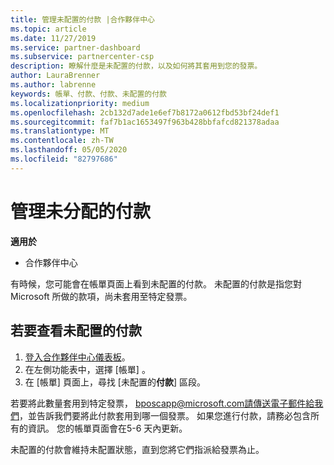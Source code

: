 ```yaml
---
title: 管理未配置的付款 |合作夥伴中心
ms.topic: article
ms.date: 11/27/2019
ms.service: partner-dashboard
ms.subservice: partnercenter-csp
description: 瞭解什麼是未配置的付款，以及如何將其套用到您的發票。
author: LauraBrenner
ms.author: labrenne
keywords: 帳單、付款、付款、未配置的付款
ms.localizationpriority: medium
ms.openlocfilehash: 2cb132d7ade1e6ef7b8172a0612fbd53bf24def1
ms.sourcegitcommit: faf7b1ac1653497f963b428bbfafcd821378adaa
ms.translationtype: MT
ms.contentlocale: zh-TW
ms.lasthandoff: 05/05/2020
ms.locfileid: "82797686"
---
```

# <a name="manage-unallocated-payments"></a>管理未分配的付款

**適用於**

- 合作夥伴中心

有時候，您可能會在帳單頁面上看到未配置的付款。 未配置的付款是指您對 Microsoft 所做的款項，尚未套用至特定發票。

## <a name="to-view-your-unallocated-payments"></a>若要查看未配置的付款

1.  [登入合作夥伴中心儀表板](https://partner.microsoft.com/en-us/dashboard/home)。
2.  在左側功能表中，選擇 [帳單]  。
3.  在 [帳單] 頁面上，尋找 [未配置的**付款**] 區段。 

若要將此數量套用到特定發票， bposcapp@microsoft.com請傳送電子郵件給我們，並告訴我們要將此付款套用到哪一個發票。 如果您進行付款，請務必包含所有的資訊。 您的帳單頁面會在5-6 天內更新。 

未配置的付款會維持未配置狀態，直到您將它們指派給發票為止。 

